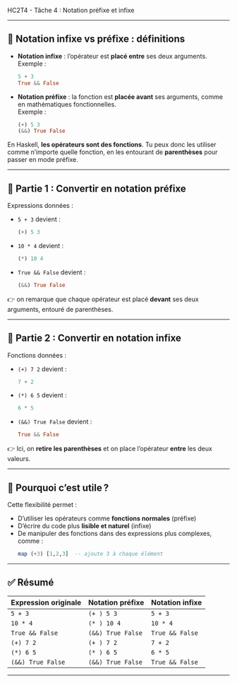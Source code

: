 HC2T4 - Tâche 4 : Notation préfixe et infixe

---

## 🔄 Notation infixe vs préfixe : définitions

- **Notation infixe** : l’opérateur est **placé entre** ses deux arguments.  
  Exemple :  
  ```haskell
  5 + 3
  True && False
  ```

- **Notation préfixe** : la fonction est **placée avant** ses arguments, comme en mathématiques fonctionnelles.  
  Exemple :  
  ```haskell
  (+) 5 3
  (&&) True False
  ```

En Haskell, **les opérateurs sont des fonctions**. Tu peux donc les utiliser comme n’importe quelle fonction, en les entourant de **parenthèses** pour passer en mode préfixe.

---

## 🧪 Partie 1 : Convertir en notation préfixe

Expressions données :

- `5 + 3` devient :  
  ```haskell
  (+) 5 3
  ```

- `10 * 4` devient :  
  ```haskell
  (*) 10 4
  ```

- `True && False` devient :  
  ```haskell
  (&&) True False
  ```

👉 on remarque que chaque opérateur est placé **devant** ses deux arguments, entouré de parenthèses.

---

## 🔁 Partie 2 : Convertir en notation infixe

Fonctions données :

- `(+) 7 2` devient :  
  ```haskell
  7 + 2
  ```

- `(*) 6 5` devient :  
  ```haskell
  6 * 5
  ```

- `(&&) True False` devient :  
  ```haskell
  True && False
  ```

👉 Ici, on **retire les parenthèses** et on place l’opérateur **entre** les deux valeurs.

---

## 🧠 Pourquoi c’est utile ?

Cette flexibilité permet :

- D’utiliser les opérateurs comme **fonctions normales** (préfixe)
- D’écrire du code plus **lisible et naturel** (infixe)
- De manipuler des fonctions dans des expressions plus complexes, comme :
  ```haskell
  map (+3) [1,2,3]  -- ajoute 3 à chaque élément
  ```

---

## ✅ Résumé

| Expression originale | Notation préfixe       | Notation infixe       |
|----------------------|------------------------|------------------------|
| `5 + 3`              | `(+ ) 5 3`             | `5 + 3`                |
| `10 * 4`             | `(* ) 10 4`            | `10 * 4`               |
| `True && False`      | `(&&) True False`      | `True && False`        |
| `(+) 7 2`            | `(+ ) 7 2`             | `7 + 2`                |
| `(*) 6 5`            | `(* ) 6 5`             | `6 * 5`                |
| `(&&) True False`    | `(&&) True False`      | `True && False`        |

---
